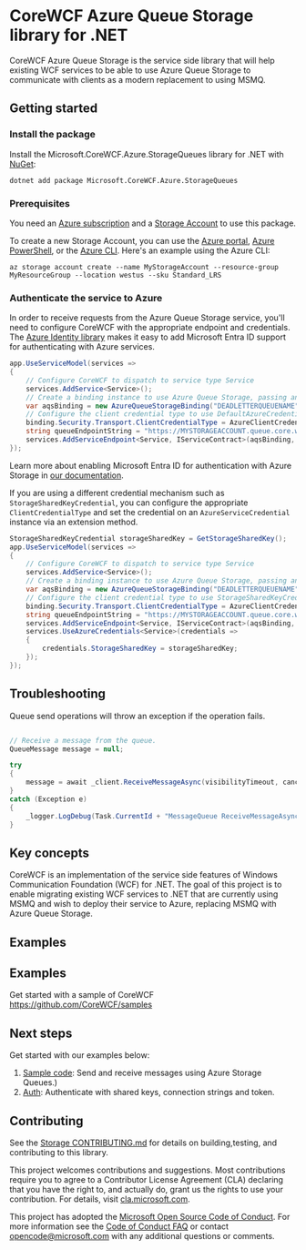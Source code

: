 # CoreWCF Azure Queue Storage library for .NET

CoreWCF Azure Queue Storage is the service side library that will help existing WCF services to be able to use Azure Queue Storage to communicate with clients as a modern replacement to using MSMQ.

## Getting started

### Install the package

Install the Microsoft.CoreWCF.Azure.StorageQueues library for .NET with [NuGet][nuget]:

```dotnetcli
dotnet add package Microsoft.CoreWCF.Azure.StorageQueues
```

### Prerequisites

You need an [Azure subscription][azure_sub] and a
[Storage Account][storage_account_docs] to use this package.

To create a new Storage Account, you can use the [Azure portal][storage_account_create_portal],
[Azure PowerShell][storage_account_create_ps], or the [Azure CLI][storage_account_create_cli].
Here's an example using the Azure CLI:

```azurecli
az storage account create --name MyStorageAccount --resource-group MyResourceGroup --location westus --sku Standard_LRS
```

### Authenticate the service to Azure

In order to receive requests from the Azure Queue Storage service, you'll need to configure CoreWCF with the appropriate endpoint and credentials.  The [Azure Identity library][identity] makes it easy to add Microsoft Entra ID support for authenticating with Azure services.

```C#
app.UseServiceModel(services =>
{
    // Configure CoreWCF to dispatch to service type Service
    services.AddService<Service>();
    // Create a binding instance to use Azure Queue Storage, passing an optional queue name for the dead letter queue 
    var aqsBinding = new AzureQueueStorageBinding("DEADLETTERQUEUENAME");
    // Configure the client credential type to use DefaultAzureCredential
    binding.Security.Transport.ClientCredentialType = AzureClientCredentialType.Default;
    string queueEndpointString = "https://MYSTORAGEACCOUNT.queue.core.windows.net/QUEUENAME";
    services.AddServiceEndpoint<Service, IServiceContract>(aqsBinding, queueEndpointString);
});
```
Learn more about enabling Microsoft Entra ID for authentication with Azure Storage in [our documentation][storage_ad].  

If you are using a different credential mechanism such as `StorageSharedKeyCredential`, you can configure the appropriate `ClientCredentialType` and set the credential on an `AzureServiceCredential` instance via an extension method.
```C#
StorageSharedKeyCredential storageSharedKey = GetStorageSharedKey();
app.UseServiceModel(services =>
{
    // Configure CoreWCF to dispatch to service type Service
    services.AddService<Service>();
    // Create a binding instance to use Azure Queue Storage, passing an optional queue name for the dead letter queue 
    var aqsBinding = new AzureQueueStorageBinding("DEADLETTERQUEUENAME");
    // Configure the client credential type to use StorageSharedKeyCredential
    binding.Security.Transport.ClientCredentialType = AzureClientCredentialType.StorageSharedKey;
    string queueEndpointString = "https://MYSTORAGEACCOUNT.queue.core.windows.net/QUEUENAME";
    services.AddServiceEndpoint<Service, IServiceContract>(aqsBinding, queueEndpointString);
    services.UseAzureCredentials<Service>(credentials =>
    {
        credentials.StorageSharedKey = storageSharedKey;
    });
});
```

## Troubleshooting

Queue send operations will throw an exception if the operation fails.

```C#

// Receive a message from the queue.
QueueMessage message = null;

try
{
    message = await _client.ReceiveMessageAsync(visibilityTimeout, cancellationToken).ConfigureAwait(false);
}
catch (Exception e)
{
    _logger.LogDebug(Task.CurrentId + "MessageQueue ReceiveMessageAsync: ReceiveMessageAsync failed with error message: " + e.Message);
}
```

## Key concepts

CoreWCF is an implementation of the service side features of Windows Communication Foundation (WCF) for .NET. The goal of this project is to enable migrating existing WCF services to .NET that are currently using MSMQ and wish to deploy their service to Azure, replacing MSMQ with Azure Queue Storage.

## Examples

## Examples

Get started with a sample of CoreWCF https://github.com/CoreWCF/samples

## Next steps

Get started with our examples below:

1. [Sample code](tests/IntegrationTests_EndToEnd.cs): Send and receive messages using Azure Storage Queues.)
2. [Auth](tests/AuthenticationTests.cs): Authenticate with shared keys, connection strings and token.

## Contributing

See the [Storage CONTRIBUTING.md][storage_contrib] for details on building,testing, and contributing to this library.

This project welcomes contributions and suggestions.  Most contributions require you to agree to a Contributor License Agreement (CLA) declaring that you have the right to, and actually do, grant us the rights to use your contribution. For details, visit [cla.microsoft.com][cla].

This project has adopted the [Microsoft Open Source Code of Conduct][coc].
For more information see the [Code of Conduct FAQ][coc_faq] or contact [opencode@microsoft.com][coc_contact] with any additional questions or comments.

<!-- LINKS -->
[nuget]: https://www.nuget.org/
[storage_account_docs]: https://learn.microsoft.com/azure/storage/common/storage-account-overview
[storage_account_create_ps]: https://learn.microsoft.com/azure/storage/common/storage-account-create?tabs=azure-powershell
[storage_account_create_cli]: https://learn.microsoft.com/azure/storage/common/storage-account-create?tabs=azure-cli
[storage_account_create_portal]: https://learn.microsoft.com/azure/storage/common/storage-account-create?tabs=azure-portal
[azure_cli]: https://learn.microsoft.com/cli/azure/
[azure_sub]: https://azure.microsoft.com/free/dotnet/
[identity]: https://github.com/Azure/azure-sdk-for-net/tree/main/sdk/identity/Azure.Identity/README.md
[storage_ad]: https://learn.microsoft.com/azure/storage/blobs/authorize-access-azure-active-directory
[storage_contrib]: https://github.com/Azure/azure-sdk-for-net/blob/main/sdk/storage/CONTRIBUTING.md
[cla]: https://opensource.microsoft.com/cla/
[coc]: https://opensource.microsoft.com/codeofconduct/
[coc_faq]: https://opensource.microsoft.com/codeofconduct/faq/
[coc_contact]: mailto:opencode@microsoft.com